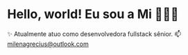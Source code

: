 # Hello, world! Eu sou a Mi 👋🏻😊

✨ Atualmente atuo como desenvolvedora fullstack sênior.
📫 milenagrecius@outlook.com


